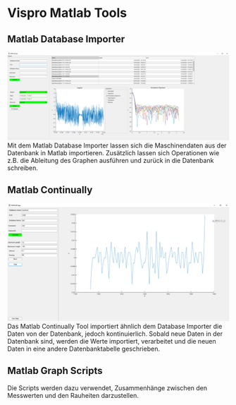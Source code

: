 # Vispro Matlab Tools
## Matlab Database Importer
![Bild](Pictures/Database_Importer.png)
Mit dem Matlab Database Importer lassen sich die Maschinendaten aus der Datenbank in Matlab importieren. Zusätzlich lassen sich Operationen wie z.B. die Ableitung des Graphen ausführen und zurück in die Datenbank schreiben.



## Matlab Continually
![Bild](Pictures/Continually.png)
Das Matlab Continually Tool importiert ähnlich dem Database Importer die Daten von der Datenbank, jedoch kontinuierlich. Sobald neue Daten in der Datenbank sind, werden die Werte importiert, verarbeitet und die neuen Daten in eine andere Datenbanktabelle geschrieben.

## Matlab Graph Scripts
Die Scripts werden dazu verwendet, Zusammenhänge zwischen den Messwerten und den Rauheiten darzustellen.